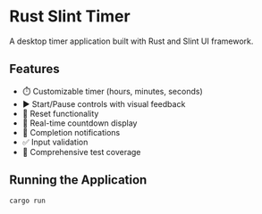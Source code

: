# Rust Slint Timer

A desktop timer application built with Rust and Slint UI framework.

## Features

- ⏱️ Customizable timer (hours, minutes, seconds)
- ▶️ Start/Pause controls with visual feedback
- 🔄 Reset functionality
- 🎯 Real-time countdown display
- 🎉 Completion notifications
- ✅ Input validation
- 🧪 Comprehensive test coverage

## Running the Application

```bash
cargo run
